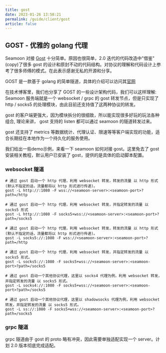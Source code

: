 ```yaml
---
title: gost
date: 2023-01-26 13:58:21
permalink: /guide/client/gost
article: false
---
```


## GOST - 优雅的 golang 代理

Seamoon 对接 [Gost](https://github.com/go-gost/gost) 十分简单。原因也很简单，2.0 迭代的代码改造中"借鉴"(copy)了很多 gost 的设计和原封不动的代码结构。对协议的理解和代码设计上参考了很多师傅的模式。在此表示感谢无私的开源和分享。

GOST 是一款基于 golang 的简单隧道，具体的介绍可以访问其[官网](https://gost.run)

在技术博客里，我们也分享了 GOST 的一些设计架构代码，我们可以这样理解: Seamoon 服务端就是一个 websocket / grpc 的 gost 转发节点，但是只实现了 http / socks5 的处理模块，由此目前还支持值了这两种协议的转发。

gost 的客户端更强大，因为模块拆分的很细致，所以能实现很多好玩的玩法各种组合, 理论来讲， gost 支持的 listen 都可以通过 seamoon 的隧道转发过来。

gost 还支持了 metrics 等数据统计、代理认证、限速等等客户端实现的功能，适合长期挂在本地作为一个持久化的服务使用。

我们给出一些demo示例，来看一下 seamoon 如何对接 gost。这里免去了 gost 安装相关教程，默认用户已安装了 gost，提供的是具体的启动脚本配置。

### websocket 隧道

<code-group>
<code-block title="gost-http + seamoon-websocket(http)" active>

```shell
# 通过 gost 启动一个 http 代理，利用 websocket 转发，转发的流量 以 http 形式(默认不指定的话，流量都将以 http 形式进行传递)。
gost -L http://:1080 -F wss://<seamoon-server>:<seamoon-port>?path=/http
```

</code-block>

<code-block title="gost-http + seamoon-websocket(socks5)">

```shell
# 通过 gost 启动一个 http 代理，利用 websocket 转发，并指定转发的流量 以 socks5 形式
gost -L http://:1080 -F socks5+wss://<seamoon-server>:<seamoon-port>?path=/socks5
```

</code-block>

<code-block title="gost-socks5 + seamoon-websocket(http)">

```shell
# 通过 gost 启动一个 http 代理，利用 websocket 转发，转发的流量 以 http 形式(默认不指定的话，流量都将以 http 形式进行传递)。
gost -L socks5://:1080 -F wss://<seamoon-server>:<seamoon-port>?path=/http
```

</code-block>

<code-block title="gost-socks5 + seamoon-websocket(socks5)">

```shell
# 通过 gost 启动一个 http 代理，利用 websocket 转发，并指定转发的流量 以 socks5 形式。
gost -L socks5://:1080 -F socks5+wss://<seamoon-server>:<seamoon-port>?path=/socks5
```

</code-block>

<code-block title="gost-socks4 + seamoon-websocket(socks5)">

```shell
# 通过 gost 启动一个其他协议代理，这里以 socks4 代理为例，利用 websocket 转发，并指定转发的流量 以 socks5 形式。
gost -L socks4://:1080 -F socks5+wss://<seamoon-server>:<seamoon-port>?path=/socks5
```

</code-block>

<code-block title="gost-shadowsocks + seamoon-websocket(socks5)">

```shell
# 通过 gost 启动一个其他协议代理，这里以 shadowsocks 代理为例，利用 websocket 转发，并指定转发的流量 以 socks5 形式。
gost -L ss://:1080 -F socks5+wss://<seamoon-server>:<seamoon-port>?path=/socks5
```

</code-block>

</code-group>

### grpc 隧道

grpc 隧道由于 gost 的 proto 略有冲突，因此需要单独适配实现一个 server。计划 2.0 版本彻底完成适配。

